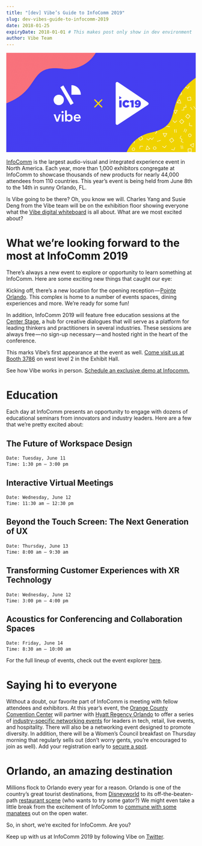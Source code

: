 ```yaml
---
title: "[dev] Vibe’s Guide to InfoComm 2019"
slug: dev-vibes-guide-to-infocomm-2019
date: 2018-01-25
expiryDate: 2018-01-01 # This makes post only show in dev environment
author: Vibe Team
---
```


![](cover.png)

[InfoComm](https://www.infocommshow.org/) is the largest audio-visual and integrated experience event in North America. Each year, more than 1,000 exhibitors congregate at InfoComm to showcase thousands of new products for nearly 44,000 attendees from 110 countries. This year’s event is being held from June 8th to the 14th in sunny Orlando, FL.

Is Vibe going to be there? Oh, you know we will. Charles Yang and Susie Deng from the Vibe team will be on the exhibition floor showing everyone what the [Vibe digital whiteboard](https://vibe.us/product/) is all about.
What are we most excited about?


# What we’re looking forward to the most at InfoComm 2019

There’s always a new event to explore or opportunity to learn something at InfoComm. Here are some exciting new things that caught our eye:

Kicking off, there’s a new location for the opening reception — [Pointe Orlando](http://www.pointeorlando.com/). This complex is home to a number of events spaces, dining experiences and more. We’re ready for some fun!

In addition, InfoComm 2019 will feature free education sessions at the [Center Stage](https://www.infocommshow.org/education--conferences/center-stage), a hub for creative dialogues that will serve as a platform for leading thinkers and practitioners in several industries. These sessions are always free — no sign-up necessary — and hosted right in the heart of the conference.

This marks Vibe’s first appearance at the event as well. [Come visit us at Booth 3786](https://infocomm19.mapyourshow.com/7_0/exhibitor/exhibitor-details.cfm?ExhID=770239) on west level 2 in the Exhibit Hall.

See how Vibe works in person. [Schedule an exclusive demo at Infocomm.](https://vibe.us/contact/)


# Education

Each day at InfoComm presents an opportunity to engage with dozens of educational seminars from innovators and industry leaders. Here are a few that we’re pretty excited about:


## The Future of Workspace Design
    Date: Tuesday, June 11
    Time: 1:30 pm — 3:00 pm
## Interactive Virtual Meetings
    Date: Wednesday, June 12
    Time: 11:30 am — 12:30 pm
## Beyond the Touch Screen: The Next Generation of UX
    Date: Thursday, June 13
    Time: 8:00 am — 9:30 am
## Transforming Customer Experiences with XR Technology
    Date: Wednesday, June 12
    Time: 3:00 pm — 4:00 pm
## Acoustics for Conferencing and Collaboration Spaces
    Date: Friday, June 14
    Time: 8:30 am — 10:00 am

For the full lineup of events, check out the event explorer [here](https://www.compusystems.com/servlet/EventExplorerServlet?ACTION=LOAD_SA_EVT_EXP&EVT_UID=208&EVT_EXP_IDENT=81ds7).


# Saying hi to everyone

Without a doubt, our favorite part of InfoComm is meeting with fellow attendees and exhibitors. At this year’s event, the [Orange County Convention Center](https://www.occc.net/) will partner with [Hyatt Regency Orlando](https://www.hyatt.com/en-US/hotel/florida/hyatt-regency-orlando/mcoro) to offer a series of [industry-specific networking events](https://www.infocommshow.org/event-info/special-events/networking-receptions) for leaders in tech, retail, live events, and hospitality. There will also be a networking event designed to promote diversity.
In addition, there will be a Women’s Council breakfast on Thursday morning that regularly sells out (don’t worry gents, you’re encouraged to join as well). Add your registration early to [secure a spot](https://www.compusystems.com/servlet/EventExplorerServlet?ACTION=LOAD_SA_EVT_EXP&EVT_UID=208&EVT_EXP_IDENT=81ds7&SEARCH_FIELD_opd_id=WTB&SEARCH_KEYWORD=keyword%20search).


# Orlando, an amazing destination

Millions flock to Orlando every year for a reason. Orlando is one of the country’s great tourist destinations, from [Disneyworld](https://disneyworld.disney.go.com/) to its off-the-beaten-path [restaurant scene](https://www.zagat.com/l/top-food-in-orlando) (who wants to try some gator?) We might even take a little break from the excitement of InfoComm to [commune with some manatees](https://www.getyourguide.com/orlando-l191/orlando-manatee-encounter-t51118/) out on the open water.

So, in short, we’re excited for InfoComm. Are you?

Keep up with us at InfoComm 2019 by following Vibe on [Twitter](https://twitter.com/thevibeboard).
